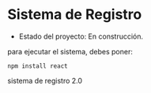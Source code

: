 <h1>Sistema de Registro</h1>

- Estado del proyecto: En construcción.

para ejecutar el sistema, debes poner:

```npm install react```

sistema de registro 2.0
